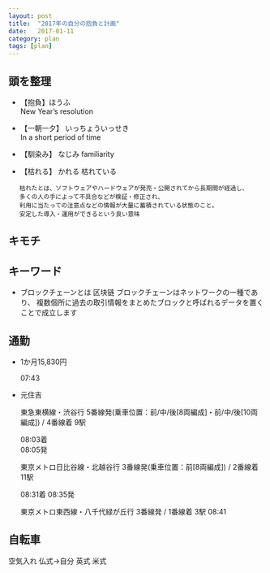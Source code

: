```yaml
---
layout: post
title:  "2017年の自分の抱負と計画"
date:   2017-01-11
category: plan
tags: [plan]
---
```


## 頭を整理

- 【抱負】ほうふ    
   New Year’s resolution
   
- 【一朝一夕】
   いっちょういっせき    
   In a short period of time    
   
- 【馴染み】
   なじみ
   familiarity
   
- 【枯れる】
   かれる
   枯れている
  
   
~~~   
   枯れたとは、ソフトウェアやハードウェアが発売・公開されてから長期間が経過し、
   多くの人の手によって不具合などが検証・修正され、
   利用に当たっての注意点などの情報が大量に蓄積されている状態のこと。
   安定した導入・運用ができるという良い意味   
~~~    

## キモチ



## キーワード

- ブロックチェーンとは 区块链
  ブロックチェーンはネットワークの一種であり、
  複数個所に過去の取引情報をまとめたブロックと呼ばれるデータを置くことで成立します
  
  
## 通勤

*   1か月15,830円

    07:43   
*   元住吉   

    東急東横線・渋谷行
    5番線発(乗車位置：前/中/後[8両編成]・前/中/後[10両編成]) / 4番線着
    9駅

    08:03着   
    08:05発   

    東京メトロ日比谷線・北越谷行
    3番線発(乗車位置：前[8両編成]) / 2番線着
    11駅

    08:31着
    08:35発

    東京メトロ東西線・八千代緑が丘行
    3番線発 / 1番線着
    3駅
    08:41
    
## 自転車

空気入れ 仏式→自分
         英式
         米式